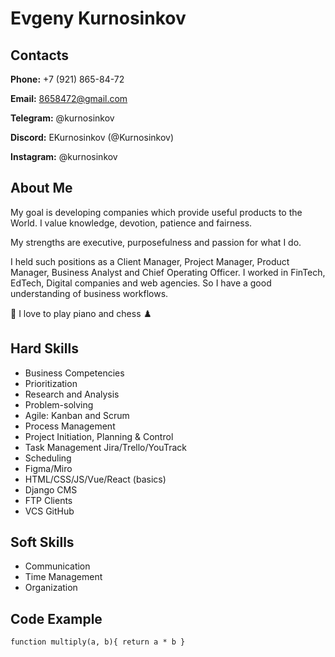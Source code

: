 # Evgeny Kurnosinkov

## Contacts

**Phone:** +7 (921) 865-84-72

**Email:** 8658472@gmail.com

**Telegram:** @kurnosinkov

**Discord:** EKurnosinkov (@Kurnosinkov)

**Instagram:** @kurnosinkov

## About Me

My goal is developing companies which provide useful products to the World. I value knowledge, devotion, patience and fairness.

My strengths are executive, purposefulness and passion for what I do.

I held such positions as a Client Manager, Project Manager, Product Manager, Business Analyst and Chief Operating Officer. I worked in FinTech, EdTech, Digital companies and web agencies. So I have a good understanding of business workflows.

:musical_note: I love to play piano and chess :chess_pawn:

## Hard Skills

- Business Competencies
- Prioritization
- Research and Analysis
- Problem-solving
- Agile: Kanban and Scrum
- Process Management
- Project Initiation, Planning & Control
- Task Management Jira/Trello/YouTrack
- Scheduling
- Figma/Miro
- HTML/CSS/JS/Vue/React (basics)
- Django CMS
- FTP Clients
- VCS GitHub

## Soft Skills

- Communication
- Time Management
- Organization

## Code Example

`function multiply(a, b){
  return a * b
}`